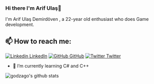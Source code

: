 
### Hi there I'm Arif Ulaş👋
I'm Arif Ulaş Demirdöven , a 22-year old  enthusiast who does Game development.<br>

## 📫 How to reach me: 

[![Linkedin](https://i.stack.imgur.com/gVE0j.png) LinkedIn](https://www.linkedin.com/in/ulaşdemirdöven) [![GitHub](https://i.stack.imgur.com/tskMh.png) GitHub](https://github.com/godzago) [![Twitter](http://i.imgur.com/wWzX9uB.png) Twitter](https://twitter.com/godzago) 


- 🌱 I’m currently learning C# and C++


![godzago's github stats](https://github-readme-stats.vercel.app/api?username=godzago&show_icons=true&theme=dark)


